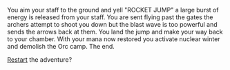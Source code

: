 You aim your staff to the ground and yell "ROCKET JUMP" a large burst of energy is released from your staff. You are sent flying past the gates the archers attempt to shoot you down but the blast wave is too powerful and sends the arrows back at them. You land the jump and make your way back to your chamber. With your mana now restored you activate nuclear winter and demolish the Orc camp. The end.

[Restart](class.md) the adventure?